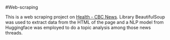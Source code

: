 #Web-scraping


This is a web scraping project on [Health - CBC News](https://www.cbc.ca/news/health).
Library BeautifulSoup was used to extract data from the HTML of the page and a NLP model from Huggingface was employed to do a topic analysis among those news threads.
